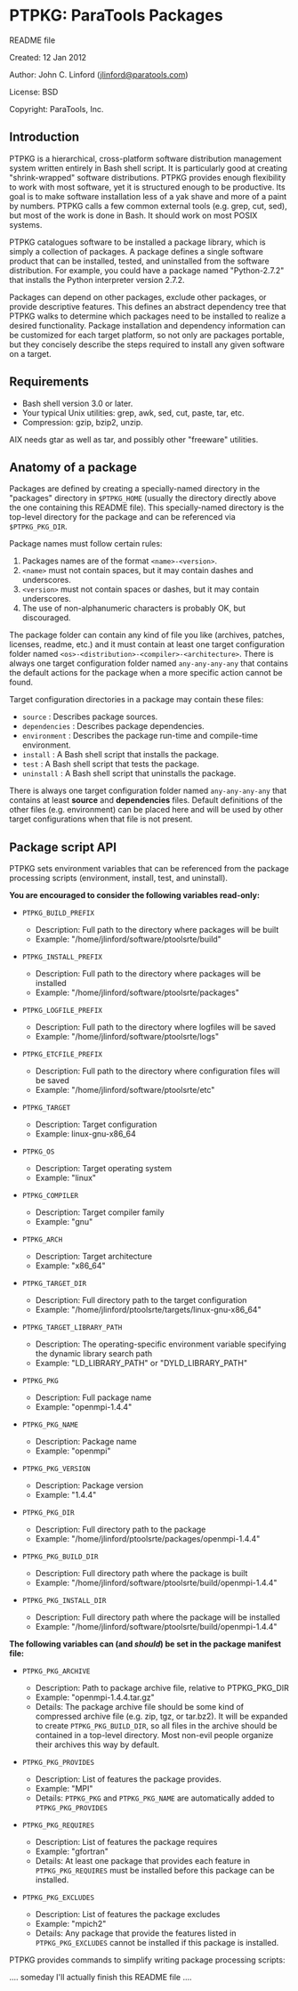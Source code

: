 PTPKG: ParaTools Packages
===============================================================================

README file

Created: 12 Jan 2012

Author: John C. Linford (jlinford@paratools.com)

License: BSD

Copyright:  ParaTools, Inc.

Introduction
-------------------------------------------------------------------------------

PTPKG is a hierarchical, cross-platform software distribution management system
written entirely in Bash shell script.  It is particularly good at creating
"shrink-wrapped" software distributions.  PTPKG provides enough flexibility
to work with most software, yet it is structured enough to be productive.
Its goal is to make software installation less of a yak shave and more of a
paint by numbers. PTPKG calls a few common external tools (e.g. grep, cut, sed),
but most of the work is done in Bash.  It should work on most POSIX systems.

PTPKG catalogues software to be installed a package library, which is simply a
collection of packages.  A package defines a single software product that can be
installed, tested, and uninstalled from the software distribution.  For example,
you could have a package named "Python-2.7.2" that installs the Python
interpreter version 2.7.2.

Packages can depend on other packages, exclude other packages, or provide
descriptive features.  This defines an abstract dependency tree that PTPKG
walks to determine which packages need to be installed to realize a desired
functionality.  Package installation and dependency information can be
customized for each target platform, so not only are packages portable, but they
concisely describe the steps required to install any given software on a target.

Requirements
-------------------------------------------------------------------------------

 * Bash shell version 3.0 or later.
 * Your typical Unix utilities: grep, awk, sed, cut, paste, tar, etc.
 * Compression: gzip, bzip2, unzip.

 AIX needs gtar as well as tar, and possibly other "freeware" utilities.

Anatomy of a package
------------------------------------------------------------------------------

Packages are defined by creating a specially-named directory in the "packages"
directory in `$PTPKG_HOME` (usually the directory directly above the one containing
this README file).  This specially-named directory is the top-level directory for
the package and can be referenced via `$PTPKG_PKG_DIR`.

Package names must follow certain rules:
  1. Packages names are of the format `<name>-<version>`.
  2. `<name>` must not contain spaces, but it may contain dashes and underscores.
  3. `<version>` must not contain spaces or dashes, but it may contain underscores.
  4. The use of non-alphanumeric characters is probably OK, but discouraged.

The package folder can contain any kind of file you like (archives, patches,
licenses, readme, etc.) and it must contain at least one target configuration
folder named `<os>-<distribution>-<compiler>-<architecture>`.  There is always one 
target configuration folder named `any-any-any-any` that contains the default actions
for the package when a more specific action cannot be found.

Target configuration directories in a package may contain these files:
  * `source`       : Describes package sources.
  * `dependencies` : Describes package dependencies.
  * `environment`  : Describes the package run-time and compile-time environment.
  * `install`      : A Bash shell script that installs the package.
  * `test`         : A Bash shell script that tests the package.
  * `uninstall`    : A Bash shell script that uninstalls the package.

There is always one target configuration folder named `any-any-any-any` that 
contains at least **source** and **dependencies** files.  Default definitions of
the other files (e.g. environment) can be placed here and will be used by
other target configurations when that file is not present.

Package script API
-------------------------------------------------------------------------------

PTPKG sets environment variables that can be referenced from the package
processing scripts (environment, install, test, and uninstall).

**You are encouraged to consider the following variables read-only:**

  * `PTPKG_BUILD_PREFIX`
    - Description: Full path to the directory where packages will be built
    - Example:     "/home/jlinford/software/ptoolsrte/build"


  * `PTPKG_INSTALL_PREFIX`
    - Description: Full path to the directory where packages will be installed
    - Example:     "/home/jlinford/software/ptoolsrte/packages"


  * `PTPKG_LOGFILE_PREFIX`
    - Description: Full path to the directory where logfiles will be saved
    - Example:     "/home/jlinford/software/ptoolsrte/logs"


  * `PTPKG_ETCFILE_PREFIX`
    - Description: Full path to the directory where configuration files will be saved
    - Example:     "/home/jlinford/software/ptoolsrte/etc"


  * `PTPKG_TARGET`
    - Description: Target configuration
    - Example:     linux-gnu-x86_64


  * `PTPKG_OS`
    - Description: Target operating system
    - Example:     "linux"


  * `PTPKG_COMPILER`
    - Description: Target compiler family
    - Example:     "gnu"


  * `PTPKG_ARCH`
    - Description: Target architecture
    - Example:     "x86_64"


  * `PTPKG_TARGET_DIR`
    - Description: Full directory path to the target configuration
    - Example:     "/home/jlinford/ptoolsrte/targets/linux-gnu-x86_64"


  * `PTPKG_TARGET_LIBRARY_PATH`
    - Description: The operating-specific environment variable specifying the dynamic library search path
    - Example:     "LD_LIBRARY_PATH"  or  "DYLD_LIBRARY_PATH"


  * `PTPKG_PKG`
    - Description: Full package name
    - Example:     "openmpi-1.4.4"


  * `PTPKG_PKG_NAME`
    - Description: Package name
    - Example:     "openmpi"


  * `PTPKG_PKG_VERSION`
    - Description: Package version
    - Example:     "1.4.4"


  * `PTPKG_PKG_DIR`
    - Description: Full directory path to the package
    - Example:     "/home/jlinford/ptoolsrte/packages/openmpi-1.4.4"


  * `PTPKG_PKG_BUILD_DIR`
    - Description: Full directory path where the package is built
    - Example:     "/home/jlinford/software/ptoolsrte/build/openmpi-1.4.4"


  * `PTPKG_PKG_INSTALL_DIR`
    - Description: Full directory path where the package will be installed
    - Example:     "/home/jlinford/software/ptoolsrte/build/openmpi-1.4.4"

**The following variables can (and *should*) be set in the package manifest file:**

  * `PTPKG_PKG_ARCHIVE`
    - Description: Path to package archive file, relative to PTPKG_PKG_DIR
    - Example:     "openmpi-1.4.4.tar.gz"
    - Details:     The package archive file should be some kind of compressed archive file (e.g. zip, tgz, or tar.bz2).  It will be expanded to create `PTPKG_PKG_BUILD_DIR`, so all files in the archive should be contained in a top-level directory.  Most non-evil people organize their archives this way by default.
                  
  * `PTPKG_PKG_PROVIDES`
    - Description: List of features the package provides.
    - Example:     "MPI"
    - Details:     `PTPKG_PKG` and `PTPKG_PKG_NAME` are automatically added to `PTPKG_PKG_PROVIDES`

  * `PTPKG_PKG_REQUIRES`
    - Description: List of features the package requires
    - Example:     "gfortran"
    - Details:     At least one package that provides each feature in `PTPKG_PKG_REQUIRES` must be installed before this package can be installed.
              
  * `PTPKG_PKG_EXCLUDES`
    - Description: List of features the package excludes
    - Example:     "mpich2"
    - Details:     Any package that provide the features listed in `PTPKG_PKG_EXCLUDES` cannot be installed if this package is installed.

PTPKG provides commands to simplify writing package processing scripts:

.... someday I'll actually finish this README file .... 


